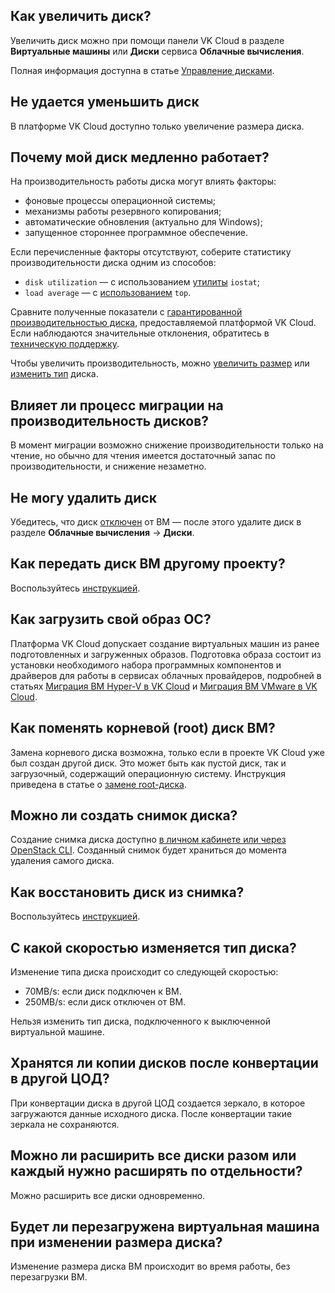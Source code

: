 ## Как увеличить диск?

Увеличить диск можно при помощи панели VK Cloud в разделе **Виртуальные машины** или **Диски** сервиса **Облачные вычисления**.

Полная информация доступна в статье [Управление дисками](../../instructions/vm-volumes#uvelichenie-razmera-diska).

## Не удается уменьшить диск

В платформе VK Cloud доступно только увеличение размера диска.

## Почему мой диск медленно работает?

На производительность работы диска могут влиять факторы:

- фоновые процессы операционной системы;
- механизмы работы резервного копирования;
- автоматические обновления (актуально для Windows);
- запущенное стороннее программное обеспечение.

Если перечисленные факторы отсутствуют, соберите статистику производительности диска одним из способов:

- `disk utilization` — с использованием [утилиты](https://www.cyberciti.biz/tips/linux-disk-performance-monitoring-howto.html) `iostat`;
- `load average` — c [использованием](https://www.digitalocean.com/community/tutorials/load-average-in-linux) `top`.

Сравните полученные показатели с [гарантированной производительностью диска](../../concepts/volume-sla), предоставляемой платформой VK Cloud. Если наблюдаются значительные отклонения, обратитесь в [техническую поддержку](/ru/contacts).

<info>

Чтобы увеличить производительность, можно [увеличить размер](../../instructions/vm-volumes#uvelichenie-razmera-diska) или [изменить тип](../../instructions/vm-volumes#izmenenie-tipa-diska) диска.

</info>

## Влияет ли процесс миграции на производительность дисков?

В момент миграции возможно снижение производительности только на чтение, но обычно для чтения имеется достаточный запас по производительности, и снижение незаметно.

## Не могу удалить диск

Убедитесь, что диск [отключен](../../instructions/vm-volumes#otklyuchenie-diska-ot-vm) от ВМ — после этого удалите диск в разделе **Облачные вычисления** → **Диски**.

## Как передать диск ВМ другому проекту?

Воспользуйтесь [инструкцией](../../instructions/vm-volumes#peremeshchenie-diskov-mezhdu-proektami).

## Как загрузить свой образ ОС?

Платформа VK Cloud допускает создание виртуальных машин из ранее подготовленных и загруженных образов. Подготовка образа состоит из установки необходимого набора программных компонентов и драйверов для работы в сервисах облачных провайдеров, подробней в статьях [Миграция ВМ Hyper-V в VK Cloud](../../use-cases/migrate-hyperv/) и [Миграция ВМ VMware в VK Cloud](../../use-cases/migrate-vmware/).

## Как поменять корневой (root) диск ВМ?

Замена корневого диска возможна, только если в проекте VK Cloud уже был создан другой диск. Это может быть как пустой диск, так и загрузочный, содержащий операционную систему. Инструкция приведена в статье о [замене root-диска](../../instructions/vm-volumes#zamena-osnovnogo--root--diska).

## Можно ли создать снимок диска?

Создание снимка диска доступно [в личном кабинете или через OpenStack CLI](../../instructions/vm-volumes#snimki-diska). Созданный снимок будет храниться до момента удаления самого диска.

## Как восстановить диск из снимка?

Воспользуйтесь [инструкцией](../../instructions/vm-volumes#snimki-diska).

## С какой скоростью изменяется тип диска?

Изменение типа диска происходит со следующей скоростью:

- 70MB/s: если диск подключен к ВМ.
- 250MB/s: если диск отключен от ВМ.

Нельзя изменить тип диска, подключенного к выключенной виртуальной машине.

## Хранятся ли копии дисков после конвертации в другой ЦОД?

При конвертации диска в другой ЦОД создается зеркало, в которое загружаются данные исходного диска. После конвертации такие зеркала не сохраняются.

## Можно ли расширить все диски разом или каждый нужно расширять по отдельности?

Можно расширить все диски одновременно.

## Будет ли перезагружена виртуальная машина при изменении размера диска?

Изменение размера диска ВМ происходит во время работы, без перезагрузки ВМ.
